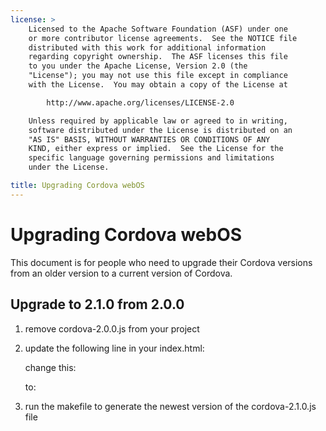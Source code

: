```yaml
---
license: >
    Licensed to the Apache Software Foundation (ASF) under one
    or more contributor license agreements.  See the NOTICE file
    distributed with this work for additional information
    regarding copyright ownership.  The ASF licenses this file
    to you under the Apache License, Version 2.0 (the
    "License"); you may not use this file except in compliance
    with the License.  You may obtain a copy of the License at

        http://www.apache.org/licenses/LICENSE-2.0

    Unless required by applicable law or agreed to in writing,
    software distributed under the License is distributed on an
    "AS IS" BASIS, WITHOUT WARRANTIES OR CONDITIONS OF ANY
    KIND, either express or implied.  See the License for the
    specific language governing permissions and limitations
    under the License.

title: Upgrading Cordova webOS
---
```


Upgrading Cordova webOS
=======================

This document is for people who need to upgrade their Cordova versions from an older version to a current version of Cordova.

## Upgrade to 2.1.0 from 2.0.0 ##

1. remove cordova-2.0.0.js from your project

2. update the following line in your index.html:

    change this:
    <script type="text/javascript" src="cordova-2.0.0.js"></script> 
    
    to:
    <script type="text/javascript" src="cordova-2.1.0.js"></script> 

3. run the makefile to generate the newest version of the cordova-2.1.0.js file

